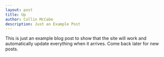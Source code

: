```yaml
---
layout: post
title: Up
author: Collin McCabe
description: Just an Example Post
---
```


This is just an example blog post to show that the site will work and automatically update everything when it arrives. Come back later for new posts.
